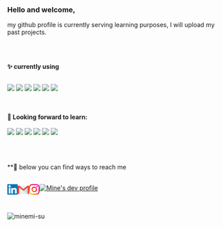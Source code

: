 ### Hello and welcome, <br>

my github profile is currently serving learning purposes, I will upload my past projects.
<br>

<br>

<br>

**✨ currently using** <br>

<br>
<code><a href="https://www.python.org/" target="_blank"><img height="10" src="https://www.vectorlogo.zone/logos/python/python-ar21.svg"></a></code>
<code><a href="https://airflow.apache.org/" target="_blank"><img height="10" src="https://upload.vectorlogo.zone/logos/apache_airflow/images/9c14446f-4cdc-4b19-9290-c753fc20fb2a.svg"></a></code>
<code><a href="https://jupyter.org/" target="_blank"><img height="10" src="https://www.vectorlogo.zone/logos/jupyter/jupyter-ar21.svg"></a></code>
<code><a href="https://git-scm.com/" target="_blank"><img height="10" src="https://www.vectorlogo.zone/logos/git-scm/git-scm-ar21.svg"></a></code>
<code><a href="https://www.mysql.com/" target="_blank"><img height="10" src="https://www.vectorlogo.zone/logos/mysql/mysql-ar21.svg"></a></code>
<code><a href="https://www.sqlite.org/" target="_blank"><img height="10" src="https://www.vectorlogo.zone/logos/sqlite/sqlite-ar21.svg"></a></code>

<br>

<br>

<br>


**🔭 Looking forward to learn:** <br>
<br>
<code><a href="https://spark.apache.org/" target="_blank"><img height="10" src="https://www.vectorlogo.zone/logos/apache_spark/apache_spark-ar21.svg"></a></code>
<code><a href="https://www.javascript.com/" target="_blank"><img height="10" src="https://www.vectorlogo.zone/logos/javascript/javascript-ar21.svg"></a></code>
<code><a href="https://reactjs.org/" target="_blank"><img height="10" src="https://www.vectorlogo.zone/logos/reactjs/reactjs-ar21.svg"></a></code>
<code><a href="https://cloud.google.com/" target="_blank"><img height="10" src="https://www.vectorlogo.zone/logos/google_cloud/google_cloud-ar21.svg"></a></code>
<code><a href="https://aws.amazon.com/" target="_blank"><img height="10" src="https://www.vectorlogo.zone/logos/amazon_aws/amazon_aws-ar21.svg"></a></code>
<code><a href="https://analytics.google.com/" target="_blank"><img height="10" src="https://www.vectorlogo.zone/logos/google_analytics/google_analytics-ar21.svg"></a></code>
<br>

<br>


<br>

**💬 below you can find ways to reach me <br>

<br>
 <a href="https://www.linkedin.com/in/minemu/" target="_blank">
   <img align="left" alt="Su Mine | Linkedin" width="24px" src="https://github.com/minemi-su/minemi-su/blob/main/Linkedin.svg" />
  </a>
  <a href="mailto:minemisu@gmail.com" target="_blank">
    <img align="left" alt="Su Mine | Gmail" width="26px" src="https://raw.githubusercontent.com/minemi-su/minemi-su/main/Gmail.svg" />
  </a>
  <a href="https://www.instagram.com/minemisu_" target="_blank">
    <img align="left" alt="Su Mine| Instagram" width="24px" src="https://raw.githubusercontent.com/minemi-su/minemi-su/main/Instagram.svg"  />
  </a>
  <a href="https://dev.to/minemisu" target="_blank">
  <img src="https://d2fltix0v2e0sb.cloudfront.net/dev-badge.svg" alt="Mine's dev profile" height="30" width="30">
</a>


<br>
<br>

<br>

<p align="left"> <img src=https://komarev.com/ghpvc/?username=minemi-su alt=minemi-su> </p>

<!--
**Visitor Count :**
<br>
![Visitor Count](https://profile-counter.glitch.me/{minemi-su}/count.svg) 
-->
